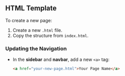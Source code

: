 ## HTML Template

To create a new page:

1. Create a new `.html` file.
2. Copy the structure from `index.html`.

### Updating the Navigation

- In the **sidebar** and **navbar**, add a new `<a>` tag:
  ```html
  <a href="your-new-page.html">Your Page Name</a>
